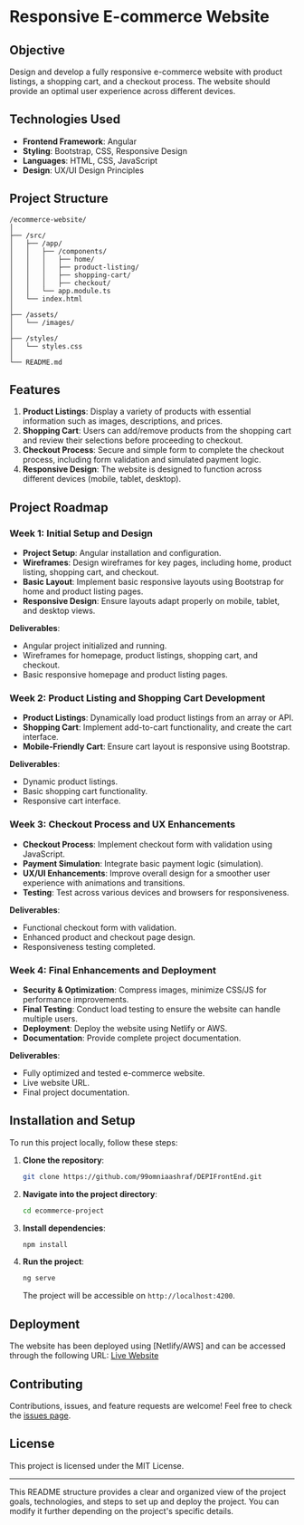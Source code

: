 
# Responsive E-commerce Website

## Objective
Design and develop a fully responsive e-commerce website with product listings, a shopping cart, and a checkout process. The website should provide an optimal user experience across different devices.

## Technologies Used
- **Frontend Framework**: Angular
- **Styling**: Bootstrap, CSS, Responsive Design
- **Languages**: HTML, CSS, JavaScript
- **Design**: UX/UI Design Principles

## Project Structure
```
/ecommerce-website/
│
├── /src/
│   ├── /app/
│   │   ├── /components/
│   │   │   ├── home/
│   │   │   ├── product-listing/
│   │   │   ├── shopping-cart/
│   │   │   ├── checkout/
│   │   └── app.module.ts
│   └── index.html
│
├── /assets/
│   └── /images/
│
├── /styles/
│   └── styles.css
│
└── README.md
```

## Features
1. **Product Listings**: Display a variety of products with essential information such as images, descriptions, and prices.
2. **Shopping Cart**: Users can add/remove products from the shopping cart and review their selections before proceeding to checkout.
3. **Checkout Process**: Secure and simple form to complete the checkout process, including form validation and simulated payment logic.
4. **Responsive Design**: The website is designed to function across different devices (mobile, tablet, desktop).

## Project Roadmap

### Week 1: Initial Setup and Design
- **Project Setup**: Angular installation and configuration.
- **Wireframes**: Design wireframes for key pages, including home, product listing, shopping cart, and checkout.
- **Basic Layout**: Implement basic responsive layouts using Bootstrap for home and product listing pages.
- **Responsive Design**: Ensure layouts adapt properly on mobile, tablet, and desktop views.

**Deliverables**:
- Angular project initialized and running.
- Wireframes for homepage, product listings, shopping cart, and checkout.
- Basic responsive homepage and product listing pages.

### Week 2: Product Listing and Shopping Cart Development
- **Product Listings**: Dynamically load product listings from an array or API.
- **Shopping Cart**: Implement add-to-cart functionality, and create the cart interface.
- **Mobile-Friendly Cart**: Ensure cart layout is responsive using Bootstrap.

**Deliverables**:
- Dynamic product listings.
- Basic shopping cart functionality.
- Responsive cart interface.

### Week 3: Checkout Process and UX Enhancements
- **Checkout Process**: Implement checkout form with validation using JavaScript.
- **Payment Simulation**: Integrate basic payment logic (simulation).
- **UX/UI Enhancements**: Improve overall design for a smoother user experience with animations and transitions.
- **Testing**: Test across various devices and browsers for responsiveness.

**Deliverables**:
- Functional checkout form with validation.
- Enhanced product and checkout page design.
- Responsiveness testing completed.

### Week 4: Final Enhancements and Deployment
- **Security & Optimization**: Compress images, minimize CSS/JS for performance improvements.
- **Final Testing**: Conduct load testing to ensure the website can handle multiple users.
- **Deployment**: Deploy the website using Netlify or AWS.
- **Documentation**: Provide complete project documentation.

**Deliverables**:
- Fully optimized and tested e-commerce website.
- Live website URL.
- Final project documentation.

## Installation and Setup
To run this project locally, follow these steps:

1. **Clone the repository**:
   ```bash
   git clone https://github.com/99omniaashraf/DEPIFrontEnd.git
   ```
   
2. **Navigate into the project directory**:
   ```bash
   cd ecommerce-project
   ```
   
3. **Install dependencies**:
   ```bash
   npm install
   ```
   
4. **Run the project**:
   ```bash
   ng serve
   ```
   The project will be accessible on `http://localhost:4200`.

## Deployment
The website has been deployed using [Netlify/AWS] and can be accessed through the following URL:
[Live Website](http://example-ecommerce-site.com)

## Contributing
Contributions, issues, and feature requests are welcome! Feel free to check the [issues page](https://github.com/username/ecommerce-project/issues).

## License
This project is licensed under the MIT License.

---

This README structure provides a clear and organized view of the project goals, technologies, and steps to set up and deploy the project. You can modify it further depending on the project's specific details.